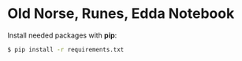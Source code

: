 # Old Norse, Runes, Edda Notebook

Install needed packages with **pip**:

```bash
$ pip install -r requirements.txt
```
